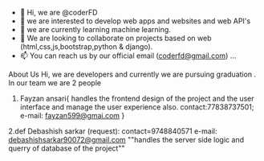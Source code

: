 - 👋 Hi, we are @coderFD
- 👀 we are interested to develop web apps and websites and web API's
- 🌱 we are currently learning machine learning.
- 💞️ We are looking to collaborate on projects based on web (html,css,js,bootstrap,python & django).
- 📫 You can reach us by our official email (coderfd@gmail.com) ...

<!---
coderFD/coderFD is a ✨ special ✨ repository because its `README.md` (this file) appears on your GitHub profile.
You can click the Preview link to take a look at your changes.
--->
 About  Us
 Hi, we are developers and currently we are pursuing graduation .
 In our team we are 2 people 
 
 1. Fayzan ansari{
        handles the frontend design of the project and the user interface and manage the user experience also.
        contact:77838737501;
        e-mail: fayzan599@gmai.com
 }
 
 2.def Debashish sarkar (request):
        contact=9748840571
        e-mail: debashishsarkar90072@gmail.com
        ""handles the server side logic and querry of database of the project""
